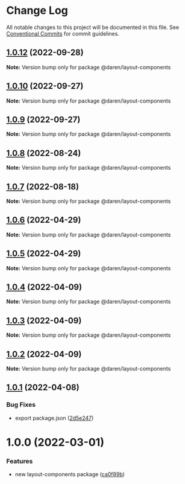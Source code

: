 # Change Log

All notable changes to this project will be documented in this file.
See [Conventional Commits](https://conventionalcommits.org) for commit guidelines.

## [1.0.12](https://github.com/darenmalfait/darenui/compare/@daren/layout-components@1.0.10...@daren/layout-components@1.0.12) (2022-09-28)

**Note:** Version bump only for package @daren/layout-components

## [1.0.10](https://github.com/darenmalfait/darenui/compare/@daren/layout-components@1.0.9...@daren/layout-components@1.0.10) (2022-09-27)

**Note:** Version bump only for package @daren/layout-components

## [1.0.9](https://github.com/darenmalfait/darenui/compare/@daren/layout-components@1.0.8...@daren/layout-components@1.0.9) (2022-09-27)

**Note:** Version bump only for package @daren/layout-components

## [1.0.8](https://github.com/darenmalfait/darenui/compare/@daren/layout-components@1.0.7...@daren/layout-components@1.0.8) (2022-08-24)

**Note:** Version bump only for package @daren/layout-components

## [1.0.7](https://github.com/darenmalfait/darenui/compare/@daren/layout-components@1.0.6...@daren/layout-components@1.0.7) (2022-08-18)

**Note:** Version bump only for package @daren/layout-components

## [1.0.6](https://github.com/darenmalfait/darenui/compare/@daren/layout-components@1.0.5...@daren/layout-components@1.0.6) (2022-04-29)

**Note:** Version bump only for package @daren/layout-components

## [1.0.5](https://github.com/darenmalfait/darenui/compare/@daren/layout-components@1.0.4...@daren/layout-components@1.0.5) (2022-04-29)

**Note:** Version bump only for package @daren/layout-components

## [1.0.4](https://github.com/darenmalfait/darenui/compare/@daren/layout-components@1.0.3...@daren/layout-components@1.0.4) (2022-04-09)

**Note:** Version bump only for package @daren/layout-components

## [1.0.3](https://github.com/darenmalfait/darenui/compare/@daren/layout-components@1.0.2...@daren/layout-components@1.0.3) (2022-04-09)

**Note:** Version bump only for package @daren/layout-components

## [1.0.2](https://github.com/darenmalfait/darenui/compare/@daren/layout-components@1.0.1...@daren/layout-components@1.0.2) (2022-04-09)

**Note:** Version bump only for package @daren/layout-components

## [1.0.1](https://github.com/darenmalfait/darenui/compare/@daren/layout-components@1.0.0...@daren/layout-components@1.0.1) (2022-04-08)

### Bug Fixes

* export package.json ([2d5e247](https://github.com/darenmalfait/darenui/commit/2d5e24797a289b7507666bf67d954fc93be33d8f))

# 1.0.0 (2022-03-01)

### Features

* new layout-components package ([ca0f89b](https://github.com/darenmalfait/darenui/commit/ca0f89b74932101ca733d57901d979f818956995))
